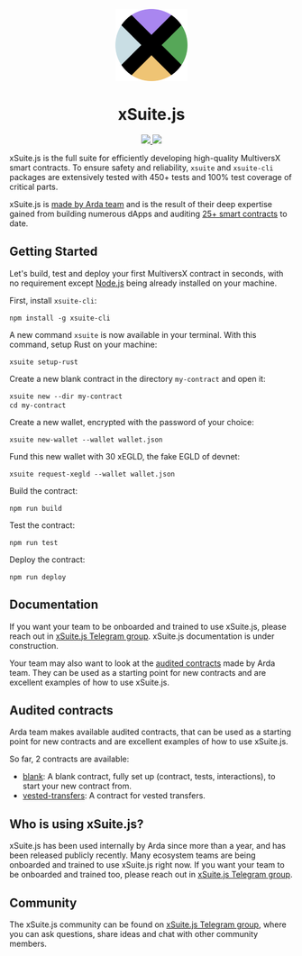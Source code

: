 <p align="center">
  <picture>
    <img src="./Logo.png" height="128">
  </picture>
  <h1 align="center">xSuite.js</h1>
</p>

<p align="center">
  <a href="https://arda.run">
    <img src="https://img.shields.io/badge/MADE%20BY%20ARDA-000000.svg?style=for-the-badge">
  </a>
  <a href="https://t.me/xSuite_js">
    <img src="https://img.shields.io/badge/Join%20the%20telegram-blue.svg?style=for-the-badge&logo=Telegram&logoColor=ffffff">
  </a>
</p>

xSuite.js is the full suite for efficiently developing high-quality MultiversX smart contracts. To ensure safety and reliability, `xsuite` and `xsuite-cli` packages are extensively tested with 450+ tests and 100% test coverage of critical parts.

xSuite.js is [made by Arda team](https://arda.run) and is the result of their deep expertise gained from building numerous dApps and auditing [25+ smart contracts](https://arda.run/audits) to date.

## Getting Started

Let's build, test and deploy your first MultiversX contract in seconds, with no requirement except [Node.js](https://nodejs.org/) being already installed on your machine.

First, install `xsuite-cli`:

```
npm install -g xsuite-cli
```

A new command `xsuite` is now available in your terminal. With this command, setup Rust on your machine:

```
xsuite setup-rust
```

Create a new blank contract in the directory `my-contract` and open it:

```
xsuite new --dir my-contract
cd my-contract
```

Create a new wallet, encrypted with the password of your choice:

```
xsuite new-wallet --wallet wallet.json
```

Fund this new wallet with 30 xEGLD, the fake EGLD of devnet:

```
xsuite request-xegld --wallet wallet.json
```

Build the contract:

```
npm run build
```

Test the contract:

```
npm run test
```

Deploy the contract:

```
npm run deploy
```

## Documentation

If you want your team to be onboarded and trained to use xSuite.js, please reach out in [xSuite.js Telegram group](https://t.me/xSuite_js). xSuite.js documentation is under construction.

Your team may also want to look at the [audited contracts](https://github.com/arda-org/xSuite.js/tree/main/contracts) made by Arda team. They can be used as a starting point for new contracts and are excellent examples of how to use xSuite.js.

## Audited contracts

Arda team makes available audited contracts, that can be used as a starting point for new contracts and are excellent examples of how to use xSuite.js.

So far, 2 contracts are available:

- [blank](https://github.com/arda-org/xSuite.js/tree/main/contracts/blank): A blank contract, fully set up (contract, tests, interactions), to start your new contract from.
- [vested-transfers](https://github.com/arda-org/xSuite.js/tree/main/contracts/vested-transfers): A contract for vested transfers.

## Who is using xSuite.js?

xSuite.js has been used internally by Arda since more than a year, and has been released publicly recently. Many ecosystem teams are being onboarded and trained to use xSuite.js right now. If you want your team to be onboarded and trained too, please reach out in [xSuite.js Telegram group](https://t.me/xSuite_js).

## Community

The xSuite.js community can be found on [xSuite.js Telegram group](https://t.me/xSuite_js), where you can ask questions, share ideas and chat with other community members.
